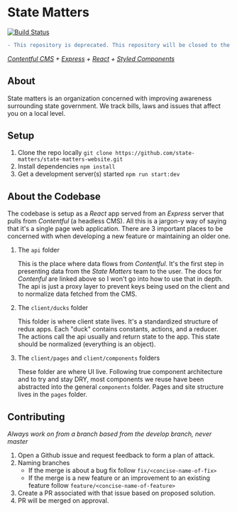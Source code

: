 # State Matters

[![Build Status](https://travis-ci.org/state-matters/state-matters-website.svg?branch=master)](https://travis-ci.org/state-matters/state-matters-website)

```diff
- This repository is deprecated. This repository will be closed to the public on April 30 2019
```

_[Contentful CMS][2] + [Express][3] + [React][5] + [Styled Components][4]_

## About

State matters is an organization concerned with improving awareness surrounding state government. We track bills, laws and issues that affect you on a local level.

## Setup

1.  Clone the repo locally `git clone https://github.com/state-matters/state-matters-website.git`
1.  Install dependencies `npm install`
1.  Get a development server(s) started `npm run start:dev`

## About the Codebase

The codebase is setup as a _React_ app served from an _Express_ server that pulls from _Contentful_ (a headless CMS). All this is a jargon-y way of saying that it's a single page web application. There are 3 important places to be concerned with when developing a new feature or maintaining an older one.

1.  The `api` folder

    This is the place where data flows from _Contentful_. It's the first step in presenting data from the _State Matters_ team to the user. The docs for _Contenful_ are linked above so I won't go into how to use that in depth. The api is just a proxy layer to prevent keys being used on the client and to normalize data fetched from the CMS.

2.  The `client/ducks` folder

    This folder is where client state lives. It's a standardized structure of redux apps. Each "duck" contains constants, actions, and a reducer. The actions call the api usually and return state to the app. This state should be normalized (everything is an object).

3.  The `client/pages` and `client/components` folders

    These folder are where UI live. Following true component architecture and to try and stay DRY, most components we reuse have been abstracted into the general `components` folder. Pages and site structure lives in the `pages` folder.

## Contributing

_Always work on from a branch based from the develop branch, never master_

1.  Open a Github issue and request feedback to form a plan of attack.
1.  Naming branches
    - If the merge is about a bug fix follow `fix/<concise-name-of-fix>`
    - If the merge is a new feature or an improvement to an existing feature follow `feature/<concise-name-of-feature>`
1.  Create a PR associated with that issue based on proposed solution.
1.  PR will be merged on approval.

[2]: https://www.contentful.com/developers/docs/references/content-delivery-api/
[3]: https://expressjs.com/en/4x/api.html
[4]: https://www.styled-components.com/docs
[5]: https://reactjs.org/
